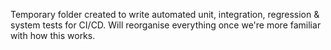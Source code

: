 Temporary folder created to write automated unit, integration, regression & system tests for CI/CD. Will reorganise everything once we're more familiar with how this works.
